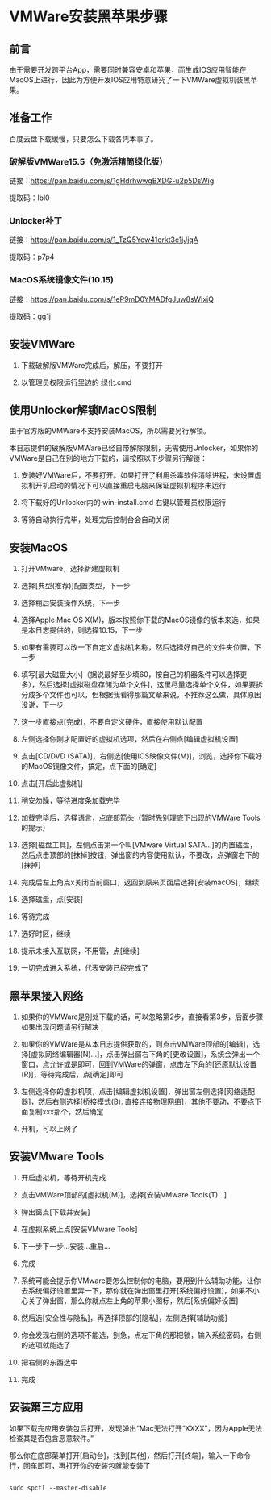# VMWare安装黑苹果步骤

## 前言

由于需要开发跨平台App，需要同时兼容安卓和苹果，而生成IOS应用智能在MacOS上进行，因此为方便开发IOS应用特意研究了一下VMWare虚拟机装黑苹果。

## 准备工作

百度云盘下载缓慢，只要怎么下载各凭本事了。

### 破解版VMWare15.5（免激活精简绿化版）

链接：https://pan.baidu.com/s/1gHdrhwwgBXDG-u2p5DsWig

提取码：lbl0

### Unlocker补丁

链接：https://pan.baidu.com/s/1_TzQ5Yew41erkt3c1jJjqA

提取码：p7p4

### MacOS系统镜像文件(10.15)

链接：https://pan.baidu.com/s/1eP9mD0YMADfgJuw8sWIxjQ

提取码：gg1j

## 安装VMWare

1. 下载破解版VMWare完成后，解压，不要打开

2. 以管理员权限运行里边的 绿化.cmd

## 使用Unlocker解锁MacOS限制

由于官方版的VMWare不支持安装MacOS，所以需要另行解锁。

本日志提供的破解版VMWare已经自带解除限制，无需使用Unlocker，如果你的VMWare是自己在别的地方下载的，请按照以下步骤另行解锁：

1. 安装好VMWare后，不要打开。如果打开了利用杀毒软件清除进程，未设置虚拟机开机启动的情况下可以直接重启电脑来保证虚拟机程序未运行

2. 将下载好的Unlocker内的 win-install.cmd 右键以管理员权限运行

3. 等待自动执行完毕，处理完后控制台会自动关闭

## 安装MacOS

1. 打开VMware，选择新建虚拟机

2. 选择[典型(推荐)]配置类型，下一步

3. 选择稍后安装操作系统，下一步

4. 选择Apple Mac OS X(M)，版本按照你下载的MacOS镜像的版本来选，如果是本日志提供的，则选择10.15，下一步

5. 如果有需要可以改一下自定义虚拟机名称，然后选择好自己的文件夹位置，下一步

6. 填写[最大磁盘大小]（据说最好至少填60，按自己的机器条件可以选择更多），然后选择[虚拟磁盘存储为单个文件]，这里尽量选择单个文件，如果要拆分成多个文件也可以，但根据我看得那篇文章来说，不推荐这么做，具体原因没说，下一步

7. 这一步直接点[完成]，不要自定义硬件，直接使用默认配置

8. 左侧选择你刚才配置好的虚拟机选项，然后在右侧点[编辑虚拟机设置]

9. 点击[CD/DVD (SATA)]，右侧选[使用IOS映像文件(M)]，浏览，选择你下载好的MacOS镜像文件，搞定，点下面的[确定]

10. 点击[开启此虚拟机]

11. 稍安勿躁，等待进度条加载完毕

12. 加载完毕后，选择语言，点底部箭头（暂时先别理底下出现的VMWare Tools的提示）

13. 选择[磁盘工具]，左侧点击第一个叫[VMware Virtual SATA...]的内置磁盘，然后点击顶部的[抹掉]按钮，弹出窗的内容使用默认，不要改，点弹窗右下的[抹掉]

14. 完成后左上角点x关闭当前窗口，返回到原来页面后选择[安装macOS]，继续

15. 选择磁盘，点[安装]

16. 等待完成

17. 选好时区，继续

18. 提示未接入互联网，不用管，点[继续]

19. 一切完成进入系统，代表安装已经完成了

## 黑苹果接入网络

1. 如果你的VMWare是别处下载的话，可以忽略第2步，直接看第3步，后面步骤如果出现问题请另行解决

2. 如果你的VMWare是从本日志提供获取的，则点击VMWare顶部的[编辑]，选择[虚拟网络编辑器(N)...]，点击弹出窗右下角的[更改设置]，系统会弹出一个窗口，点允许或是即可，回到VMWare的弹窗，点击左下角的[还原默认设置(R)]，等待完成后，点[确定]即可

3. 左侧选择你的虚拟机项，点击[编辑虚拟机设置]，弹出窗左侧选择[网络适配器]，然后右侧选择[桥接模式(B): 直接连接物理网络]，其他不要动，不要点下面复制xxx那个，然后确定

4. 开机，可以上网了

## 安装VMware Tools

1. 开启虚拟机，等待开机完成

2. 点击VMWare顶部的[虚拟机(M)]，选择[安装VMware Tools(T)...]

3. 弹出窗点[下载并安装]

4. 在虚拟系统上点[安装VMware Tools]

5. 下一步下一步...安装...重启...

6. 完成

7. 系统可能会提示你VMware要怎么控制你的电脑，要用到什么辅助功能，让你去系统偏好设置里弄一下，那你就在弹出窗里打开[系统偏好设置]，如果不小心关了弹出窗，那么你就点左上角的苹果小图标，然后[系统偏好设置]

8. 然后选[安全性与隐私]，再选择顶部的[隐私]，左侧选择[辅助功能]

9. 你会发现右侧的选项不能选，别急，点左下角的那把锁，输入系统密码，右侧的选项就能选了

10. 把右侧的东西选中

11. 完成

## 安装第三方应用

如果下载完应用安装包后打开，发现弹出“Mac无法打开“XXXX”，因为Apple无法检查其是否包含恶意软件。”

那么你在底部菜单打开[启动台]，找到[其他]，然后打开[终端]，输入一下命令行，回车即可，再打开你的安装包就能安装了

```shell

sudo spctl --master-disable

```
